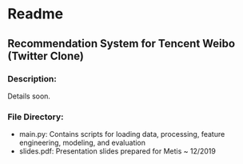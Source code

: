 # Readme
## Recommendation System for Tencent Weibo (Twitter Clone)

### Description: 
Details soon.

### File Directory:
- main.py: Contains scripts for loading data, processing, feature engineering, modeling, and evaluation
- slides.pdf: Presentation slides prepared for Metis ~ 12/2019
